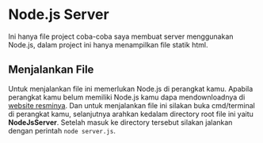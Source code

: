 # Node.js Server
 Ini hanya file project coba-coba saya membuat server menggunakan Node.js, dalam project ini hanya menampilkan file statik html.

 ## Menjalankan File
 Untuk menjalankan file ini memerlukan Node.js di perangkat kamu. Apabila perangkat kamu belum memiliki Node.js kamu dapa mendownloadnya di [website resminya](https://nodejs.org/en/). Dan untuk menjalankan file ini silakan buka cmd/terminal di perangkat kamu, selanjutnya arahkan kedalam directory root file ini yaitu **NodeJsServer**. Setelah masuk ke directory tersebut silakan jalankan dengan perintah `node server.js`.